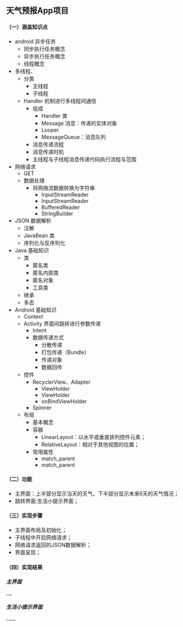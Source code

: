 ## 天气预报App项目
#### （一）涵盖知识点
* android 异步任务
  * 同步执行任务概念
  * 异步执行任务概念
  * 线程概念
* 多线程、
  * 分类
    * 主线程
    * 子线程
  * Handler 机制进行多线程间通信
    * 组成
      * Handler 类
      * Message 消息：传递的实体对象
      * Looper
      * MessageQueue：消息队列
    * 消息传递流程
    * 消息传递时机
    * 主线程与子线程消息传递代码执行流程与范围
* 网络请求
  * GET
  * 数据处理
    * 将网络流数据转换为字符串
      * InputStreamReader
      * InputStreamReader
      * BufferedReader
      * StringBuilder
* JSON 数据解析
  * 注解
  * JavaBean 类
  * 序列化与反序列化
* Java 基础知识
  * 类
    * 匿名类
    * 匿名内部类
    * 匿名对象
    * 工具类
  * 继承
  * 多态
* Android 基础知识
  * Context
  * Activity 界面间跳转进行参数传递
    * Intent
    * 数据传递方式
      * 分散传递 
      * 打包传递（Bundle）
      * 传递对象
      * 数据回传
  * 控件
    * RecyclerView、Adapter
      * ViewHolder
      * ViewHolder
      * onBindViewHolder
    * Spinner
  * 布局
    * 基本概念
    * 容器
      * LinearLayout：以水平或垂直排列控件元素；
      * RelativeLayout：相对于其他视图的位置；
    * 常用属性
      * match_parent
      * match_parent
#### （二）功能
* 主界面：上半部分显示当天的天气，下半部分显示未来6天的天气情况；
* 跳转界面:生活小提示界面；
#### （三）实现步骤
* 主界面布局及初始化；
* 子线程中开启网络请求；
* 网络请求返回的JSON数据解析；
* 界面呈现；

#### （四）实现结果

##### 主界面

<img src="https://github.com/Yjx98/WeatherForecast/blob/master/%E4%B8%BB%E7%95%8C%E9%9D%A2.jpg" alt="主界面" style="zoom: 25%;" />

##### 生活小提示界面

<img src="https://github.com/Yjx98/WeatherForecast/blob/master/%E7%94%9F%E6%B4%BB%E6%8F%90%E7%A4%BA%E7%95%8C%E9%9D%A2.jpg" alt="生活提示界面" style="zoom:25%;" />
